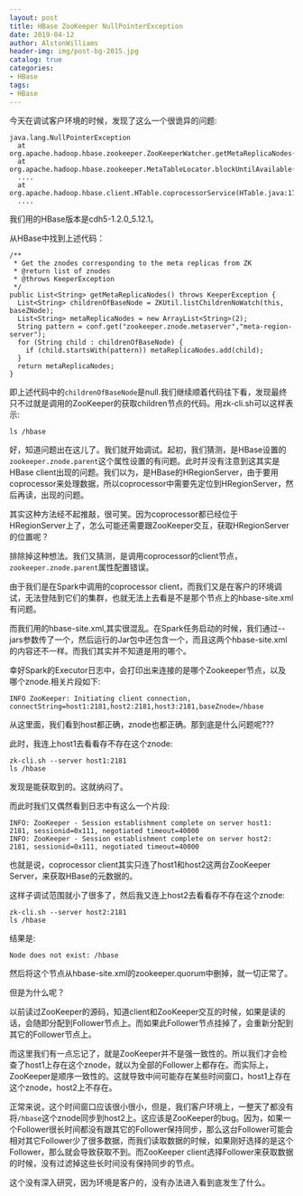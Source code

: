 ```yaml
---
layout: post
title: HBase ZooKeeper NullPointerException
date: 2019-04-12
author: AlstonWilliams
header-img: img/post-bg-2015.jpg
catalog: true
categories:
- HBase
tags:
- HBase
---
```


今天在调试客户环境的时候，发现了这么一个很诡异的问题:
~~~
java.lang.NullPointerException
  at org.apache.hadoop.hbase.zookeeper.ZooKeeperWatcher.getMetaReplicaNodes(ZooKeeperWatcher.java:489)
  at org.apache.hadoop.hbase.zookeeper.MetaTableLocator.blockUntilAvailable(MetaTableLocator.java:550)
  ....
  at org.apache.hadoop.hbase.client.HTable.coprocessorService(HTable.java:1785)
  ....
~~~

我们用的HBase版本是cdh5-1.2.0_5.12.1。

从HBase中找到上述代码：
~~~
/**
 * Get the znodes corresponding to the meta replicas from ZK
 * @return list of znodes
 * @throws KeeperException
 */
public List<String> getMetaReplicaNodes() throws KeeperException {
  List<String> childrenOfBaseNode = ZKUtil.listChildrenNoWatch(this, baseZNode);
  List<String> metaReplicaNodes = new ArrayList<String>(2);
  String pattern = conf.get("zookeeper.znode.metaserver","meta-region-server");
  for (String child : childrenOfBaseNode) {
    if (child.startsWith(pattern)) metaReplicaNodes.add(child);
  }
  return metaReplicaNodes;
}
~~~

即上述代码中的`childrenOfBaseNode`是null.我们继续顺着代码往下看，发现最终只不过就是调用的ZooKeeper的获取children节点的代码。用zk-cli.sh可以这样表示:
~~~
ls /hbase
~~~

好，知道问题出在这儿了。我们就开始调试。起初，我们猜测，是HBase设置的`zookeeper.znode.parent`这个属性设置的有问题。此时并没有注意到这其实是HBase client出现的问题。我们以为，是HBase的HRegionServer，由于要用coprocessor来处理数据，所以coprocessor中需要先定位到HRegionServer，然后再读，出现的问题。

其实这种方法经不起推敲，很可笑。因为coprocessor都已经位于HRegionServer上了，怎么可能还需要跟ZooKeeper交互，获取HRegionServer的位置呢？

排除掉这种想法。我们又猜测，是调用coprocessor的client节点，`zookeeper.znode.parent`属性配置错误。

由于我们是在Spark中调用的coprocessor client，而我们又是在客户的环境调试，无法登陆到它们的集群，也就无法上去看是不是那个节点上的hbase-site.xml有问题。

而我们用的hbase-site.xml,其实很混乱。在Spark任务启动的时候，我们通过--jars参数传了一个，然后运行的Jar包中还包含一个，而且这两个hbase-site.xml的内容还不一样。而我们其实并不知道是用的哪个。

幸好Spark的Executor日志中，会打印出来连接的是哪个Zookeeper节点，以及哪个znode.相关片段如下:
~~~
INFO ZooKeeper: Initiating client connection, connectString=host1:2181,host2:2181,host3:2181,baseZnode=/hbase
~~~

从这里面，我们看到host都正确，znode也都正确。那到底是什么问题呢???

此时，我连上host1去看看存不存在这个znode:
~~~
zk-cli.sh --server host1:2181
ls /hbase
~~~

发现是能获取到的。这就纳闷了。

而此时我们又偶然看到日志中有这么一个片段:
~~~
INFO: ZooKeeper - Session establishment complete on server host1: 2181, sessionid=0x111, negotiated timeout=40000
INFO: ZooKeeper - Session establishment complete on server host2: 2181, sessionid=0x111, negotiated timeout=40000
~~~

也就是说，coprocessor client其实只连了host1和host2这两台ZooKeeper Server，来获取HBase的元数据的。

这样子调试范围就小了很多了，然后我又连上host2去看看存不存在这个znode:
~~~
zk-cli.sh --server host2:2181
ls /hbase
~~~
结果是:
~~~
Node does not exist: /hbase
~~~

然后将这个节点从hbase-site.xml的zookeeper.quorum中删掉，就一切正常了。

但是为什么呢？

以前读过ZooKeeper的源码，知道client和ZooKeeper交互的时候，如果是读的话，会随即分配到Follower节点上。而如果此Follower节点挂掉了，会重新分配到其它的Follower节点上。

而这里我们有一点忘记了，就是ZooKeeper并不是强一致性的。所以我们才会检查了host1上存在这个znode，就以为全部的Follower上都存在。而实际上，ZooKeeper是顺序一致性的。这就导致中间可能存在某些时间窗口，host1上存在这个znode，host2上不存在。

正常来说，这个时间窗口应该很小很小，但是，我们客户环境上，一整天了都没有将`/hbase`这个znode同步到host2上。这应该是ZooKeeper的bug。因为，如果一个Follower很长时间都没有跟其它的Follower保持同步，那么这台Follower可能会相对其它Follower少了很多数据，而我们读取数据的时候，如果刚好选择的是这个Follower，那么就会导致获取不到。而ZooKeeper client选择Follower来获取数据的时候，没有过滤掉这些长时间没有保持同步的节点。

这个没有深入研究，因为环境是客户的，没有办法进入看到底发生了什么。
